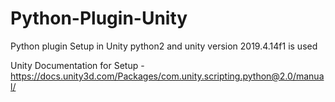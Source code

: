 # Python-Plugin-Unity
Python plugin Setup in Unity
python2 and unity version 2019.4.14f1 is used

Unity Documentation for Setup - https://docs.unity3d.com/Packages/com.unity.scripting.python@2.0/manual/ 
